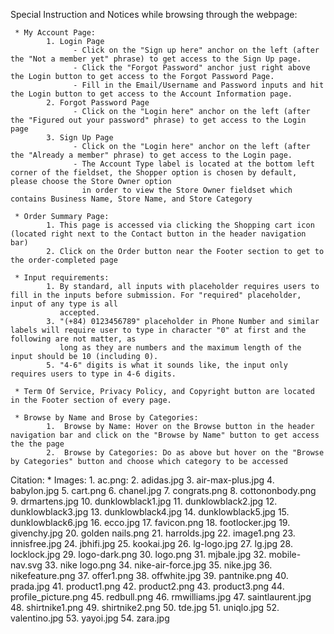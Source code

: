 Special Instruction and Notices while browsing through the webpage:

     * My Account Page:
            1. Login Page
                  - Click on the "Sign up here" anchor on the left (after the "Not a member yet" phrase) to get access to the Sign Up page.
                  - Click the "Forgot Password" anchor just right above the Login button to get access to the Forgot Password Page.
                  - Fill in the Email/Username and Password inputs and hit the Login button to get access to the Account Information page.
            2. Forgot Password Page
                  - Click on the "Login here" anchor on the left (after the "Figured out your password" phrase) to get access to the Login page
            3. Sign Up Page
                  - Click on the "Login here" anchor on the left (after the "Already a member" phrase) to get access to the Login page.
                  - The Account Type label is located at the bottom left corner of the fieldset, the Shopper option is chosen by default, please choose the Store Owner option
                    in order to view the Store Owner fieldset which contains Business Name, Store Name, and Store Category
                 
     * Order Summary Page: 
            1. This page is accessed via clicking the Shopping cart icon (located right next to the Contact button in the header navigation bar)
            2. Click on the Order button near the Footer section to get to the order-completed page
      
     * Input requirements: 
            1. By standard, all inputs with placeholder requires users to fill in the inputs before submission. For "required" placeholder, input of any type is all
               accepted.
            3. "(+84) 0123456789" placeholder in Phone Number and similar labels will require user to type in character "0" at first and the following are not matter, as
               long as they are numbers and the maximum length of the input should be 10 (including 0).
            5. "4-6" digits is what it sounds like, the input only requires users to type in 4-6 digits.
            
     * Term Of Service, Privacy Policy, and Copyright button are located in the Footer section of every page.
      
     * Browse by Name and Brose by Categories:
            1.  Browse by Name: Hover on the Browse button in the header navigation bar and click on the "Browse by Name" button to get access the the page
            2.  Browse by Categories: Do as above but hover on the "Browse by Categories" button and choose which category to be accessed
       
      
Citation:
     * Images:
            1. ac.png: 
            2. adidas.jpg
            3. air-max-plus.jpg
            4. babylon.jpg
            5. cart.png
            6. chanel.jpg
            7. congrats.png
            8. cottononbody.png
            9. drmartens.jpg
            10. dunklowblack1.jpg
            11. dunklowblack2.jpg
            12. dunklowblack3.jpg
            13. dunklowblack4.jpg
            14. dunklowblack5.jpg 
            15. dunklowblack6.jpg
            16. ecco.jpg
            17. favicon.png
            18. footlocker.jpg
            19. givenchy.jpg
            20. golden nails.png
            21. harrolds.jpg
            22. image1.png
            23. innisfree.jpg
            24. jbhifi.jpg
            25. kookai.jpg
            26. lg-logo.jpg
            27. lg.jpg
            28. locklock.jpg
            29. logo-dark.png
            30. logo.png
            31. mjbale.jpg
            32. mobile-nav.svg
            33. nike logo.png
            34. nike-air-force.jpg
            35. nike.jpg
            36. nikefeature.png
            37. offer1.png
            38. offwhite.jpg
            39. pantnike.png
            40. prada.jpg
            41. product1.png
            42. product2.png
            43. product3.png
            44. profile_picture.png
            45. redbull.png
            46. rmwilliams.jpg
            47. saintlaurent.jpg
            48. shirtnike1.png
            49. shirtnike2.png
            50. tde.jpg
            51. uniqlo.jpg
            52. valentino.jpg
            53. yayoi.jpg
            54. zara.jpg
